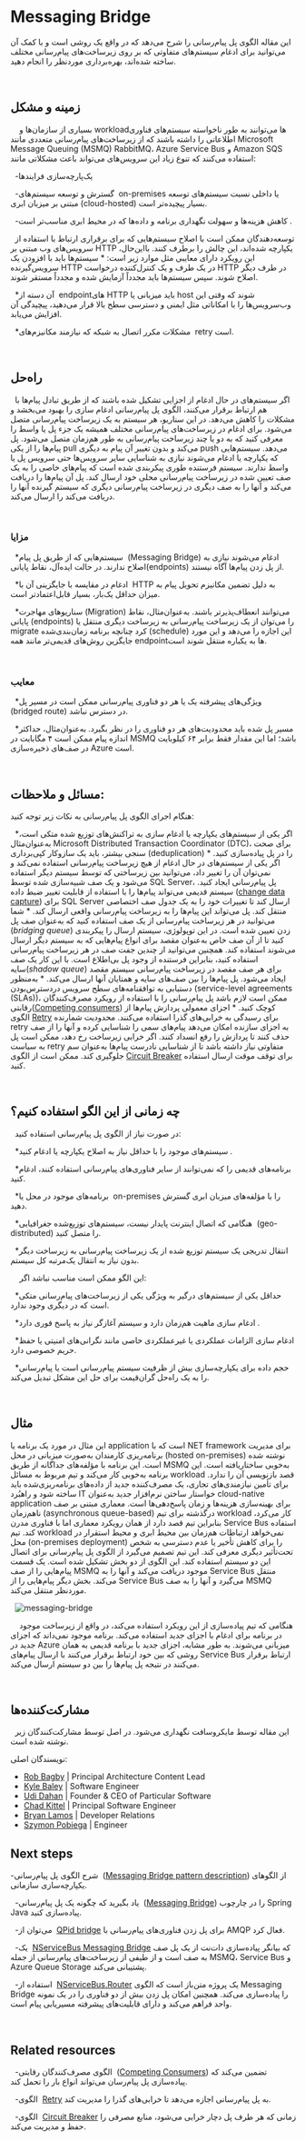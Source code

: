 # ‏Messaging Bridge

این مقاله الگوی پل پیام‌رسانی را شرح می‌دهد که در واقع یک روشی است و با کمک آن می‌توانید برای ادغام سیستم‌‌های متفاوتی که بر روی زیرساخت‌‌های پیام‌رسانی مختلف ساخته شده‌اند، بهره‌برداری موردنظر را انجام دهید.

 
 
## زمینه و مشکل

 
 
بسیاری از سازمان‌ها و workloadها می‌توانند به طور ناخواسته سیستم‌‌های فناوری اطلاعاتی را داشته باشند که از زیرساخت‌‌های پیام‌رسانی متعددی مانند Microsoft Message Queuing (MSMQ) RabbitMQ، Azure Service Bus و Amazon SQS استفاده می‌کنند که تنوع زیاد این سرویس‌‌های می‌تواند باعث مشکلاتی مانند:

 
-‏ یک‌پارچه‌سازی فرایندها

 
-‏ گسترش و توسعه سیستم‌‌های on-premises یا داخلی نسبت سیستم‌‌های توسعه مبتنی بر میزبان ابری (cloud-hosted) بسیار پیچیده‌تر است.

 
-‏ کاهش هزینه‌ها و سهولت نگهداری برنامه و داده‌ها که در محیط ابری مناسب‌تر است.

 
توسعه‌دهندگان ممکن است با اصلاح سیستم‌‌هایی که برای برقراری ارتباط با استفاده از سرویس‌‌های وب مبتنی بر HTTP یکپارچه شده‌اند، این چالش را برطرف کنند. بااین‌حال، این رویکرد دارای معایبی مثل موارد زیر است:
*‏ سیستم‌ها باید با افزودن یک سرویس‌گیرنده HTTP در یک طرف و یک کنترل‌کننده درخواست HTTP در طرف دیگر اصلاح شوند. سپس سیستم‌ها باید مجدداً آزمایش شده و مجدداً مستقر شوند.

 
*‏ آن دسته از endpointهای HTTP باید میزبانی یا host شوند که وقتی این وب‌سرویس‌ها را با امکاناتی مثل ایمنی و دسترسی سطح بالا قرار می‌دهید، پیچیدگی آن افزایش می‌یابد.

 
*‏ مشکلات مکرر اتصال به شبکه که نیازمند مکانیزم‌‌های retry است.

 
 
## راه‌حل

 
اگر سیستم‌‌های در حال ادغام از اجزایی تشکیل شده باشند که از طریق تبادل پیام‌ها با هم ارتباط برقرار می‌کنند، الگوی پل پیام‌رسانی ادغام سازی را بهبود می‌بخشد و مشکلات را کاهش می‌دهد.
در این سناریو، هر سیستم به یک زیرساخت پیام‌رسانی متصل می‌شود. برای ادغام در زیرساخت‌های پیام‌رسانی مختلف همیشه یک جزء پل یا واسط را معرفی کنید که به دو یا چند زیرساخت پیام‌رسانی به طور هم‌زمان متصل می‌شود. پل پیام‌ها را از یکی pull می‌کند و بدون تغییر آن پیام به دیگری push می‌دهد.
سیستم‌هایی که یکپارچه یا ادغام می‌شوند نیازی به شناسایی سایر سرویس‌ها حتی سرویس پل یا واسط ندارند. سیستم فرستنده طوری پیکربندی شده است که پیام‌های خاصی را به یک صف تعیین شده در زیرساخت پیام‌رسانی محلی خود ارسال کند. پل آن پیام‌ها را دریافت می‌کند و آنها را به صف دیگری در زیرساخت پیام‌رسانی دیگری که سیستم گیرنده آنها را دریافت می‌کند را ارسال می‌کند.

 
### مزایا

 
*‏ سیستم‌‌هایی که از طریق پل پیام (Messaging Bridge) ادغام می‌شوند نیازی به اصلاح ندارند. در حالت ایده‌آل، نقاط پایانی(endpoints) از پل زدن پیام‌ها آگاه نیستند.

 
*‏ ادغام در مقایسه با جایگزینی آن با HTTP به دلیل تضمین مکانیزم تحویل پیام به میزان حداقل یک‌بار، بسیار قابل‌اعتمادتر است.

 
*‏ سناریوهای مهاجرت(Migration) می‌توانند انعطاف‌پذیرتر باشند. به‌عنوان‌مثال، نقاط پایانی (endpoints) را می‌توان از یک زیرساخت پیام‌رسانی به زیرساخت دیگری منتقل یا migrate کرد چنانچه برنامه زمان‌بندی‌شده (schedule) این اجازه را می‌دهد و این مورد جایگزین روش‌های قدیمی‌تر مانند همه endpointها به یکباره منتقل شوند است.

 
### معایب

 
*‏ ویژگی‌‌های پیشرفته یک یا هر دو فناوری پیام‌رسانی ممکن است در مسیر پل (bridged route) در دسترس نباشد.

 
*‏ مسیر پل شده باید محدودیت‌های هر دو فناوری را در نظر بگیرد. به‌عنوان‌مثال، حداکثر اندازه پیام ممکن است ۴ مگابایت در MSMQ باشد؛ اما این مقدار فقط برابر ۶۴ کیلوبایت در صف‌های ذخیره‌سازی Azure است.

 
## مسائل و ملاحظات:

هنگام اجرای الگوی پل پیام‌رسانی به نکات زیر توجه کنید:

 
*‏ اگر یکی از سیستم‌های یکپارچه یا ادغام سازی به تراکنش‌های توزیع شده متکی است، به‌عنوان‌مثال Microsoft Distributed Transaction Coordinator (DTC)، برای صحت سنجی بیشتر، باید یک سازوکار کپی‌برداری (deduplication) را در پل پیاده‌سازی کنید.
*‏ اگر یکی از سیستم‌‌های در حال ادغام از هیچ زیرساخت پیام‌رسانی استفاده نمی‌کند و نمی‌توان آن را تغییر داد، می‌توانید بین زیرساختی که توسط سیستم دیگر استفاده می‌شود و یک صف شبیه‌سازی شده توسط SQL Server، پل پیام‌رسانی ایجاد کنید. سیستم قدیمی می‌تواند پیام‌ها را با استفاده از قابلیت تغییر ضبط داده ([change data capture](https://learn.microsoft.com/en-us/sql/relational-databases/track-changes/about-change-data-capture-sql-server)) برای SQL Server ارسال کند تا تغییرات خود را به یک جدول صف اختصاصی منتقل کند. پل می‌تواند این پیام‌ها را به زیرساخت پیام‌رسانی واقعی ارسال کند.
*‏ شما می‌توانید در هر زیرساخت پیام‌رسانی از یک صف استفاده کنید که به‌عنوان صف پل (_bridging queue_) زدن تعیین شده است. در این توپولوژی، سیستم ارسال را پیکربندی کنید تا از آن صف خاص به‌عنوان مقصد برای انواع پیام‌‌هایی که به سیستم دیگر ارسال می‌شوند استفاده کند. همچنین می‌توانید از چندین جفت صف در هر زیرساخت پیام‌رسانی استفاده کنید، بنابراین فرستنده از وجود پل بی‌اطلاع است. با این کار یک صف سایه(_shadow queue_) برای هر صف مقصد در زیرساخت پیام‌رسانی سیستم مقصد ایجاد می‌شود. پل پیام‌ها را بین صف‌های سایه و همتایان آنها ارسال می‌کند.
*‏ به‌منظور دستیابی به توافقنامه‌‌های سطح سرویس دردسترس‌بودن (service-level agreements (SLAs))، ممکن است لازم باشد پل پیام‌رسانی را با استفاده از رویکرد مصرف‌کنندگان رقابتی([Competing consumers](./Competing%20Consumers%20pattern.md)) کوچک کنید.
*‏ اجزای معمولی پردازش پیام‌ها از الگوی [Retry](./Retry%20pattern.md) برای رسیدگی به خرابی‌های گذرا استفاده می‌کنند. محدودیت شمارنده retry به اجزای سازنده امکان می‌دهد پیام‌های سمی را شناسایی کرده و آنها را از صف حذف کنند تا پردازش را رفع انسداد کنند. اگر خرابی زیرساخت رخ دهد، ممکن است پل به سیاست retry متفاوتی نیاز داشته باشد تا از شناسایی نادرست پیام‌ها به‌عنوان سم جلوگیری کند. ممکن است از الگوی [Circuit Breaker](./Circuit%20Breaker%20pattern.md) برای توقف موقت ارسال استفاده کنید.

 
## چه زمانی از این الگو استفاده کنیم؟

 
در صورت نیاز از الگوی پل پیام‌رسانی استفاده کنید:

 
*‏ سیستم‌های موجود را با حداقل نیاز به اصلاح یکپارچه یا ادغام کنید.

 
*‏ برنامه‌های قدیمی را که نمی‌توانند از سایر فناوری‌های پیام‌رسانی استفاده کنند، ادغام کنید.

 
*‏ برنامه‌های موجود در محل یا on-premises را با مؤلفه‌های میزبان ابری گسترش دهید.

 
*‏ هنگامی که اتصال اینترنت پایدار نیست، سیستم‌‌های توزیع‌شده جغرافیایی (geo-distributed) را متصل کنید.

 
*‏ انتقال تدریجی یک سیستم توزیع شده از یک زیرساخت پیام‌رسانی به زیرساخت دیگر بدون نیاز به انتقال یک‌مرتبه کل سیستم.

 
 
این الگو ممکن است مناسب نباشد اگر:

 
*‏ حداقل یکی از سیستم‌‌های درگیر به ویژگی یکی از زیرساخت‌‌های پیام‌رسانی متکی است که در دیگری وجود ندارد.

 
*‏ ادغام سازی ماهیت هم‌زمان دارد و سیستم آغازگر نیاز به پاسخ فوری دارد.

 
*‏ ادغام سازی الزامات عملکردی یا غیرعملکردی خاصی مانند نگرانی‌های امنیتی یا حفظ حریم خصوصی دارد.

 
*‏ حجم داده برای یکپارچه‌سازی بیش از ظرفیت سیستم پیام‌رسانی است یا پیام‌رسانی را به یک راه‌حل گران‌قیمت برای حل این مشکل تبدیل می‌کند.

 
## مثال

این مثال در مورد یک برنامه یا application است که با NET framework برای مدیریت برنامه‌ریزی کارمندان به‌صورت میزبانی در محل (hosted on-premises) نوشته شده است. این برنامه با مؤلفه‌های جداگانه از طریق MSMQ به‌خوبی ساختاریافته است. این برنامه به‌خوبی کار می‌کند و تیم مربوط به مسائل workload قصد بازنویسی آن را ندارد. برای تأمین نیازمندی‌های تجاری، یک مصرف‌کننده جدید از داده‌های برنامه‌ریزی‌شده باید ساخته شود و راهبُرد IT خواستار ساختن نرم‌افزار جدید به‌عنوان cloud-native application برای بهینه‌سازی هزینه‌ها و زمان پاسخ‌دهی‌ها است.
معماری مبتنی بر صف ناهم‌زمان (asynchronous queue-based) درگذشته برای تیم workload کار می‌کرد، بنابراین تیم قصد دارد از همان رویکرد معماری اما با فناوری مدرن Service Bus استفاده کند. تیم workload نمی‌خواهد ارتباطات هم‌زمان بین محیط ابری و محیط استقرار در محل (on-premises deployment) را برای کاهش تأخیر یا عدم دسترسی به شخص تحت‌تأثیر دیگری معرفی کند.
این تیم تصمیم می‌گیرد از الگوی پل پیام‌رسانی برای اتصال این دو سیستم استفاده کند. این الگوی از دو بخش تشکیل شده است. یک قسمت پیام‌هایی را از صف MSMQ موجود دریافت می‌کند و آنها را به Service Bus منتقل می‌کند. بخش دیگر پیام‌هایی را از Service Bus می‌گیرد و آنها را به صف MSMQ موردنظر منتقل می‌کند.

 
![messaging-bridge](../assets/other/messaging-bridge.png)

 
 
هنگامی که تیم پیاده‌سازی از این رویکرد استفاده می‌کند، در واقع از زیرساخت موجود در برنامه برای ادغام با اجزای جدید استفاده می‌کند. برنامه موجود نمی‌داند که اجزای جدید در Azure میزبانی می‌شوند. به طور مشابه، اجزای جدید با برنامه قدیمی به همان روشی که بین خود ارتباط برقرار می‌کنند با ارسال پیام‌های Service Bus ارتباط برقرار می‌کنند در نتیجه پل پیام‌ها را بین دو سیستم ارسال می‌کند.

 
 
## مشارکت‌کننده‌ها

 
این مقاله توسط مایکروسافت نگهداری می‌شود. در اصل توسط مشارکت‌کنندگان زیر نوشته شده است.

  
نویسندگان اصلی:

- [Rob Bagby](https://www.linkedin.com/in/robbagby) | Principal Architecture Content Lead
- [Kyle Baley](https://www.linkedin.com/in/kylebaley) | Software Engineer
- [Udi Dahan](https://www.linkedin.com/in/udidahan) | Founder & CEO of Particular Software
- [Chad Kittel](https://www.linkedin.com/in/chadkittel) | Principal Software Engineer
- [Bryan Lamos](https://www.linkedin.com/in/bryanlamos) | Developer Relations
- [Szymon Pobiega](https://www.linkedin.com/in/szymonpobiega) | Engineer


## Next steps

-‏ شرح الگوی پل پیام‌رسانی ([Messaging Bridge pattern description](https://www.enterpriseintegrationpatterns.com/patterns/messaging/MessagingBridge.html)) از الگوهای یکپارچه‌سازی سازمانی.

 
-‏ یاد بگیرید که چگونه یک پل پیام‌رسانی ([Messaging Bridge](https://docs.spring.io/spring-integration/reference/bridge.html)) را در چارچوب Spring Java پیاده‌سازی کنید.

 
-‏ می‌توان از [QPid bridge](https://openmama.finos.org/openmama_qpid_bridge.html) برای پل زدن فناوری‌های پیام‌رسانی با AMQP فعال کرد.

 
-‏ یک [NServiceBus Messaging Bridge](https://docs.particular.net/nservicebus/bridge) که بیانگر پیاده‌سازی دات‌نت از یک پل صف به صف است و از طیفی از زیرساخت‌های پیام‌رسانی از جمله MSMQ، Service Bus و Azure Queue Storage پشتیبانی می‌کند.

 
-‏ استفاده از [NServiceBus.Router](https://github.com/SzymonPobiega/NServiceBus.Router) یک پروژه متن‌باز است که الگوی Messaging Bridge را پیاده‌سازی می‌کند. همچنین امکان پل زدن بیش از دو فناوری را در یک نمونه واحد فراهم می‌کند و دارای قابلیت‌های پیشرفته مسیریابی پیام است.

 
## Related resources

 
-‏ الگوی مصرف‌کنندگان رقابتی ([Competing Consumers](./Competing%20Consumers%20pattern.md)) تضمین می‌کند که پیاده‌سازی پل پیام‌رسان می‌تواند انواع بار را تحمل کند.

 
-‏ الگوی [Retry](./Retry%20pattern.md) به پل پیام‌رسانی اجازه می‌دهد تا خرابی‌‌های گذرا را مدیریت کند.

 
-‏ الگوی [Circuit Breaker](./Circuit%20Breaker%20pattern.md) زمانی که هر طرف پل دچار خرابی می‌شود، منابع مصرفی را حفظ و مدیریت می‌کند.